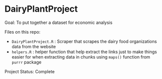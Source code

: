 # DairyPlantProject

Goal: To put together a dataset for economic analysis

Files on this repo:

- `DairyPlantProject.R` : Scraper that scrapes the dairy food organizations data from the website
- `helpers.R` : helper function that help extract the links just to make things easier for when extracting data in chunks using `maps()` function from `purrr` package

Project Status: Complete


